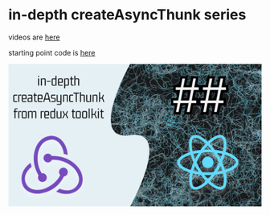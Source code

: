 # in-depth createAsyncThunk series

videos are [here](https://youtube.com/playlist?list=PLM0LBHjz37LW_Wz3DPoT5-bm1btrBD1bu)

starting point code is [here](https://github.com/MohammedAl-Rowad/in-depth-create-async-thunk/tree/start-point)


<img src="thumb.png">
